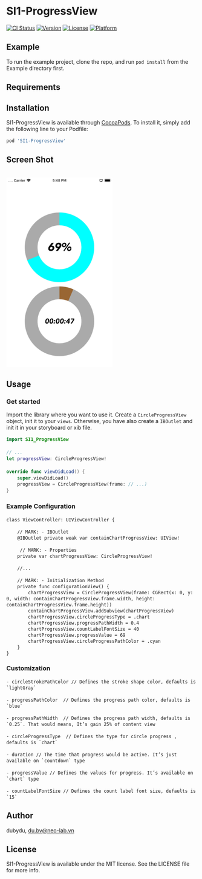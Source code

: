 # SI1-ProgressView

[![CI Status](https://img.shields.io/travis/SI-Du/SI1-ProgressView.svg?style=flat)](https://travis-ci.org/SI-Du/SI1-ProgressView)
[![Version](https://img.shields.io/cocoapods/v/SI1-ProgressView.svg?style=flat)](https://cocoapods.org/pods/SI1-ProgressView)
[![License](https://img.shields.io/cocoapods/l/SI1-ProgressView.svg?style=flat)](https://cocoapods.org/pods/SI1-ProgressView)
[![Platform](https://img.shields.io/cocoapods/p/SI1-ProgressView.svg?style=flat)](https://cocoapods.org/pods/SI1-ProgressView)

## Example

To run the example project, clone the repo, and run `pod install` from the Example directory first.

## Requirements

## Installation

SI1-ProgressView is available through [CocoaPods](https://cocoapods.org). To install
it, simply add the following line to your Podfile:

```ruby
pod 'SI1-ProgressView'
```
## Screen Shot
<br>
<img height="500" src="https://github.com/SI-Du/SI1-ProgressView/blob/master/Screen%20Shot.png" />
<br>

## Usage

### Get started
Import the library where you want to use it. Create a `CircleProgressView` object, init it to your `views`. Otherwise, you have also create a `IBOutlet` and init it in your storyboard or xib file. 

```swift
import SI1_ProgressView

// ...
let progressView: CircleProgressView!

override func viewDidLoad() {
    super.viewDidLoad()
    progressView = CircleProgressView(frame: // ...)
}
```

### Example Configuration

```
class ViewController: UIViewController {
    
    // MARK: - IBOutlet
    @IBOutlet private weak var containChartProgressView: UIView!
    
     // MARK: - Properties
    private var chartProgressView: CircleProgressView!
    
    //...
    
    // MARK: - Initialization Method
    private func configurationView() {
        chartProgressView = CircleProgressView(frame: CGRect(x: 0, y: 0, width: containChartProgressView.frame.width, height: containChartProgressView.frame.height))
        containChartProgressView.addSubview(chartProgressView)
        chartProgressView.circleProgressType = .chart
        chartProgressView.progressPathWidth = 0.4
        chartProgressView.countLabelFontSize = 40
        chartProgressView.progressValue = 69
        chartProgressView.circleProgressPathColor = .cyan
    }
}
```

### Customization

```
- circleStrokePathColor // Defines the stroke shape color, defaults is `lightGray`

- progressPathColor  // Defines the progress path color, defaults is `blue`
 
- progressPathWidth  // Defines the progress path width, defaults is `0.25`. That would means, It’s gain 25% of content view

- circleProgressType  // Defines the type for circle progress , defaults is `chart`

- duration // The time that progress would be active. It’s just available on `countdown` type

- progressValue // Defines the values for progress. It’s available on `chart` type

- countLabelFontSize // Defines the count label font size, defaults is `15`

```

## Author
dubydu, du.bv@neo-lab.vn

## License

SI1-ProgressView is available under the MIT license. See the LICENSE file for more info.
